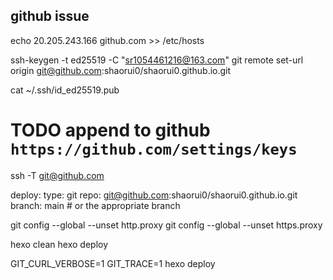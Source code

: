 ## github issue

echo 20.205.243.166  github.com >> /etc/hosts

ssh-keygen -t ed25519 -C "sr1054461216@163.com"
git remote set-url origin git@github.com:shaorui0/shaorui0.github.io.git

cat ~/.ssh/id_ed25519.pub
 
# TODO append to github `https://github.com/settings/keys`

ssh -T git@github.com

deploy:
  type: git
  repo: git@github.com:shaorui0/shaorui0.github.io.git
  branch: main # or the appropriate branch

git config --global --unset http.proxy
git config --global --unset https.proxy


hexo clean
hexo deploy

GIT_CURL_VERBOSE=1 GIT_TRACE=1 hexo deploy
